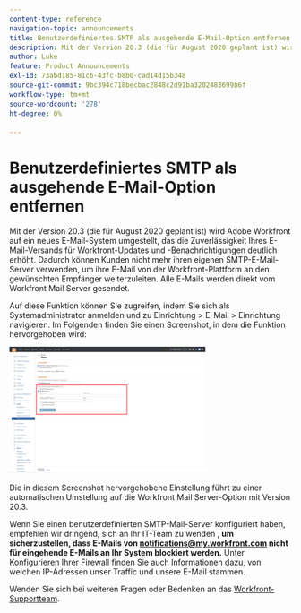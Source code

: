 ```yaml
---
content-type: reference
navigation-topic: announcements
title: Benutzerdefiniertes SMTP als ausgehende E-Mail-Option entfernen
description: Mit der Version 20.3 (die für August 2020 geplant ist) wird Adobe Workfront auf ein neues E-Mail-System umgestellt, das die Zuverlässigkeit Ihres E-Mail-Versands für Workfront-Updates und -Benachrichtigungen deutlich erhöht. Dadurch können Kunden nicht mehr ihren eigenen SMTP-E-Mail-Server verwenden, um ihre E-Mail von der Workfront-Plattform an den gewünschten Empfänger weiterzuleiten. Alle E-Mails werden direkt vom Workfront Mail Server gesendet.
author: Luke
feature: Product Announcements
exl-id: 73abd185-81c6-43fc-b8b0-cad14d15b348
source-git-commit: 9bc394c718becbac2848c2d91ba3202483699b6f
workflow-type: tm+mt
source-wordcount: '278'
ht-degree: 0%

---
```


# Benutzerdefiniertes SMTP als ausgehende E-Mail-Option entfernen

Mit der Version 20.3 (die für August 2020 geplant ist) wird Adobe Workfront auf ein neues E-Mail-System umgestellt, das die Zuverlässigkeit Ihres E-Mail-Versands für Workfront-Updates und -Benachrichtigungen deutlich erhöht. Dadurch können Kunden nicht mehr ihren eigenen SMTP-E-Mail-Server verwenden, um ihre E-Mail von der Workfront-Plattform an den gewünschten Empfänger weiterzuleiten. Alle E-Mails werden direkt vom Workfront Mail Server gesendet.

Auf diese Funktion können Sie zugreifen, indem Sie sich als Systemadministrator anmelden und zu Einrichtung > E-Mail > Einrichtung navigieren. Im Folgenden finden Sie einen Screenshot, in dem die Funktion hervorgehoben wird:

![](assets/email-server-settings-350x226.png)

Die in diesem Screenshot hervorgehobene Einstellung führt zu einer automatischen Umstellung auf die Workfront Mail Server-Option mit Version 20.3.

Wenn Sie einen benutzerdefinierten SMTP-Mail-Server konfiguriert haben, empfehlen wir dringend, sich an Ihr IT-Team zu wenden **, um sicherzustellen, dass E-Mails von notifications@my.workfront.com nicht für eingehende E-Mails an Ihr System blockiert werden.** Unter Konfigurieren Ihrer Firewall finden Sie auch Informationen dazu, von welchen IP-Adressen unser Traffic und unsere E-Mail stammen.

Wenden Sie sich bei weiteren Fragen oder Bedenken an das [Workfront-Supportteam](https://one.workfront.com/s/support?language=en_US).
